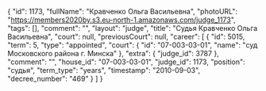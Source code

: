 {
    "id": 1173,
    "fullName": "Кравченко Ольга Васильевна",
    "photoURL": "https://members2020by.s3.eu-north-1.amazonaws.com/judge_1173",
    "tags": [],
    "comment": "",
    "layout": "judge",
    "title": "Судья Кравченко Ольга Васильевна",
    "court": null,
    "previousCourt": null,
    "career": [
        {
            "id": 5015,
            "term": 5,
            "type": "appointed",
            "court": {
                "id": "07-003-03-01",
                "name": "суд Московского района г. Минска"
            },
            "extra": {
                "judge_id": 3787
            },
            "comment": "",
            "house_id": "07-003-03-01",
            "judge_id": 1173,
            "position": "судья",
            "term_type": "years",
            "timestamp": "2010-09-03",
            "decree_number": "469"
        }
    ]
}